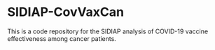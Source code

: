 # SIDIAP-CovVaxCan
This is a code repository for the SIDIAP analysis of COVID-19 vaccine effectiveness among cancer patients.
